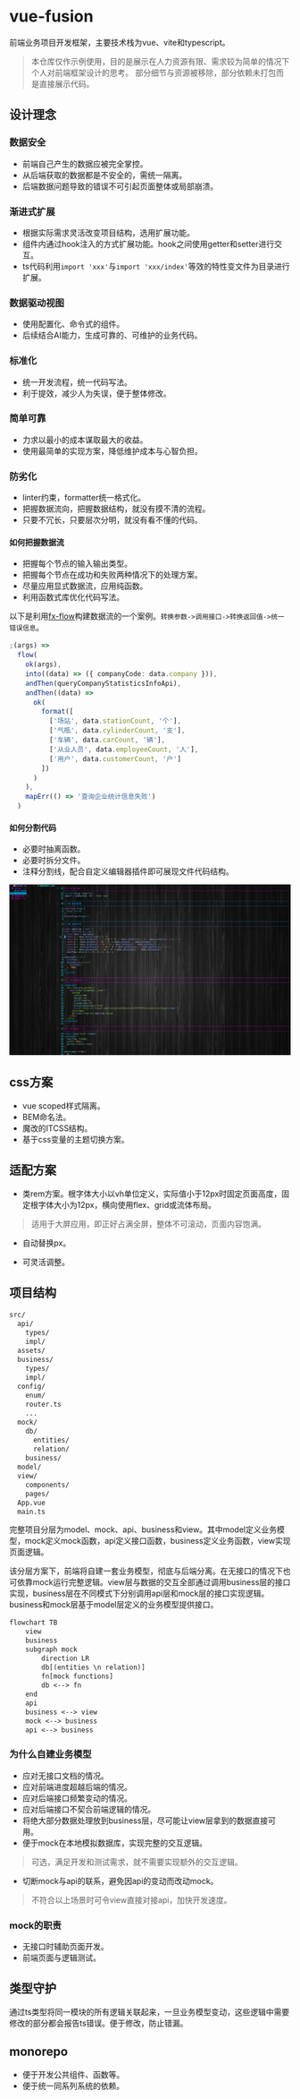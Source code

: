 # vue-fusion

前端业务项目开发框架，主要技术栈为vue、vite和typescript。

> 本仓库仅作示例使用，目的是展示在人力资源有限、需求较为简单的情况下个人对前端框架设计的思考。
> 部分细节与资源被移除，部分依赖未打包而是直接展示代码。

## 设计理念

### 数据安全

- 前端自己产生的数据应被完全掌控。
- 从后端获取的数据都是不安全的，需统一隔离。
- 后端数据问题导致的错误不可引起页面整体或局部崩溃。

### 渐进式扩展

- 根据实际需求灵活改变项目结构，选用扩展功能。
- 组件内通过hook注入的方式扩展功能。hook之间使用getter和setter进行交互。
- ts代码利用`import 'xxx'`与`import 'xxx/index'`等效的特性变文件为目录进行扩展。

### 数据驱动视图

- 使用配置化、命令式的组件。
- 后续结合AI能力，生成可靠的、可维护的业务代码。

### 标准化

- 统一开发流程，统一代码写法。
- 利于提效，减少人为失误，便于整体修改。

### 简单可靠

- 力求以最小的成本谋取最大的收益。
- 使用最简单的实现方案，降低维护成本与心智负担。

### 防劣化

- linter约束，formatter统一格式化。
- 把握数据流向，把握数据结构，就没有摸不清的流程。
- 只要不冗长，只要层次分明，就没有看不懂的代码。

#### 如何把握数据流

- 把握每个节点的输入输出类型。
- 把握每个节点在成功和失败两种情况下的处理方案。
- 尽量应用显式数据流，应用纯函数。
- 利用函数式库优化代码写法。

以下是利用[fx-flow](https://fx-flow.niuiic.com/)构建数据流的一个案例。`转换参数->调用接口->转换返回值->统一错误信息`。

```typescript
;(args) =>
  flow(
    ok(args),
    into((data) => ({ companyCode: data.company })),
    andThen(queryCompanyStatisticsInfoApi),
    andThen((data) =>
      ok(
        format([
          ['场站', data.stationCount, '个'],
          ['气瓶', data.cylinderCount, '支'],
          ['车辆', data.carCount, '辆'],
          ['从业人员', data.employeeCount, '人'],
          ['用户', data.customerCount, '户']
        ])
      )
    ),
    mapErr(() => '查询企业统计信息失败')
  )
```

#### 如何分割代码

- 必要时抽离函数。
- 必要时拆分文件。
- 注释分割线，配合自定义编辑器插件即可展现文件代码结构。

<img src="https://github.com/niuiic/assets/blob/main/vue-fusion/divider.png" />

## css方案

- vue scoped样式隔离。
- BEM命名法。
- 魔改的ITCSS结构。
- 基于css变量的主题切换方案。

## 适配方案

- 类rem方案。根字体大小以vh单位定义，实际值小于12px时固定页面高度，固定根字体大小为12px，横向使用flex、grid或流体布局。

> 适用于大屏应用，即正好占满全屏，整体不可滚动，页面内容饱满。

- 自动替换px。

- 可灵活调整。

## 项目结构

```
src/
  api/
    types/
    impl/
  assets/
  business/
    types/
    impl/
  config/
    enum/
    router.ts
    ...
  mock/
    db/
      entities/
      relation/
    business/
  model/
  view/
    components/
    pages/
  App.vue
  main.ts
```

完整项目分层为model、mock、api、business和view。其中model定义业务模型，mock定义mock函数，api定义接口函数，business定义业务函数，view实现页面逻辑。

该分层方案下，前端将自建一套业务模型，彻底与后端分离。在无接口的情况下也可依靠mock运行完整逻辑。view层与数据的交互全部通过调用business层的接口实现，business层在不同模式下分别调用api层和mock层的接口实现逻辑。business和mock层基于model层定义的业务模型提供接口。

```mermaid
flowchart TB
    view
    business
    subgraph mock
        direction LR
        db[(entities \n relation)]
        fn[mock functions]
        db <--> fn
    end
    api
    business <--> view
    mock <--> business
    api <--> business
```

### 为什么自建业务模型

- 应对无接口文档的情况。
- 应对前端进度超越后端的情况。
- 应对后端接口频繁变动的情况。
- 应对后端接口不契合前端逻辑的情况。
- 将绝大部分数据处理放到business层，尽可能让view层拿到的数据直接可用。
- 便于mock在本地模拟数据库，实现完整的交互逻辑。

> 可选，满足开发和测试需求，就不需要实现额外的交互逻辑。

- 切断mock与api的联系，避免因api的变动而改动mock。

> 不符合以上场景时可令view直接对接api，加快开发速度。

### mock的职责

- 无接口时辅助页面开发。
- 前端页面与逻辑测试。

## 类型守护

通过ts类型将同一模块的所有逻辑关联起来，一旦业务模型变动，这些逻辑中需要修改的部分都会报告ts错误。便于修改，防止错漏。

## monorepo

- 便于开发公共组件、函数等。
- 便于统一同系列系统的依赖。

